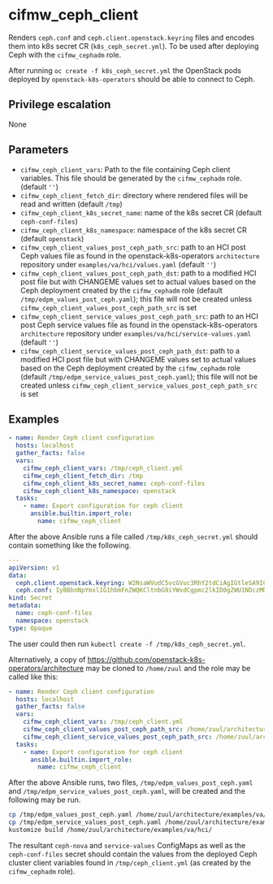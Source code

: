 # cifmw_ceph_client

Renders `ceph.conf` and `ceph.client.openstack.keyring` files
and encodes them into k8s secret CR (`k8s_ceph_secret.yml`).
To be used after deploying Ceph with the `cifmw_cephadm` role.

After running `oc create -f k8s_ceph_secret.yml` the OpenStack pods
deployed by `openstack-k8s-operators` should be able to connect to
Ceph.

## Privilege escalation
None

## Parameters

* `cifmw_ceph_client_vars`: Path to the file containing Ceph client
  variables. This file should be generated by the `cifmw_cephadm` role.
  (default `''`)
* `cifmw_ceph_client_fetch_dir`: directory where rendered files will be
  read and written (default `/tmp`)
* `cifmw_ceph_client_k8s_secret_name`: name of the k8s secret CR (default `ceph-conf-files`)
* `cifmw_ceph_client_k8s_namespace`: namespace of the k8s secret CR (default `openstack`)
* `cifmw_ceph_client_values_post_ceph_path_src`: path to an HCI post
  Ceph values file as found in the openstack-k8s-operators
  `architecture` repository under `examples/va/hci/values.yaml`
    (default `''`)
* `cifmw_ceph_client_values_post_ceph_path_dst`: path to a modified
  HCI post file but with CHANGEME values set to actual values based
  on the Ceph deployment created by the `cifmw_cephadm` role
  (default `/tmp/edpm_values_post_ceph.yaml`); this file will not be
  created unless `cifmw_ceph_client_values_post_ceph_path_src` is set
* `cifmw_ceph_client_service_values_post_ceph_path_src`: path to an HCI
  post Ceph service values file as found in the openstack-k8s-operators
  `architecture` repository under `examples/va/hci/service-values.yaml`
  (default `''`)
* `cifmw_ceph_client_service_values_post_ceph_path_dst`: path to a modified
  HCI post file but with CHANGEME values set to actual values based
  on the Ceph deployment created by the `cifmw_cephadm` role
  (default `/tmp/edpm_service_values_post_ceph.yaml`); this file will not
  be created unless `cifmw_ceph_client_service_values_post_ceph_path_src`
  is set

## Examples

```yaml
- name: Render Ceph client configuration
  hosts: localhost
  gather_facts: false
  vars:
    cifmw_ceph_client_vars: /tmp/ceph_client.yml
    cifmw_ceph_client_fetch_dir: /tmp
    cifmw_ceph_client_k8s_secret_name: ceph-conf-files
    cifmw_ceph_client_k8s_namespace: openstack
  tasks:
    - name: Export configuration for ceph client
      ansible.builtin.import_role:
        name: cifmw_ceph_client
```
After the above Ansible runs a file called `/tmp/k8s_ceph_secret.yml`
should contain something like the following.
```yaml
---
apiVersion: v1
data:
  ceph.client.openstack.keyring: W2NsaWVudC5vcGVuc3RhY2tdCiAgIGtleSA9ICJBUUE1ZTd4a0FBQUFBQkFBZXRJa0RDK21rNkhwaEJDUGhVNUZSdz09IgogICBjYXBzIG1nciA9IGFsbG93ICoKICAgY2FwcyBtb24gPSBwcm9maWxlIHJiZAogICBjYXBzIG9zZCA9IHByb2ZpbGUgcmJkIHBvb2w9dm1zLCBwcm9maWxlIHJiZCBwb29sPXZvbHVtZXMsIHByb2ZpbGUgcmJkIHBvb2w9aW1hZ2VzCg==
  ceph.conf: IyBBbnNpYmxlIG1hbmFnZWQKCltnbG9iYWxdCgpmc2lkID0gZWU1NDczMDItNzBhNi01YTM4LWEyZmMtMjI4Y2EzZmY3NWY3Cm1vbiBob3N0ID0gW3YyOjE3Mi4xOC4wLjEwMDozMzAwLzAsdjE6MTcyLjE4LjAuMTAwOjY3ODkvMF0sW3YyOjE3Mi4xOC4wLjEwMjozMzAwLzAsdjE6MTcyLjE4LjAuMTAyOjY3ODkvMF0sW3YyOjE3Mi4xOC4wLjEwMTozMzAwLzAsdjE6MTcyLjE4LjAuMTAxOjY3ODkvMF0KCgpbY2xpZW50LmxpYnZpcnRdCmFkbWluIHNvY2tldCA9IC92YXIvcnVuL2NlcGgvJGNsdXN0ZXItJHR5cGUuJGlkLiRwaWQuJGNjdGlkLmFzb2sKbG9nIGZpbGUgPSAvdmFyL2xvZy9jZXBoL3FlbXUtZ3Vlc3QtJHBpZC5sb2cKCg==
kind: Secret
metadata:
  name: ceph-conf-files
  namespace: openstack
type: Opaque
```
The user could then run `kubectl create -f /tmp/k8s_ceph_secret.yml`.

Alternatively, a copy of
https://github.com/openstack-k8s-operators/architecture
may be cloned to `/home/zuul` and the role may be called like this:

```yaml
- name: Render Ceph client configuration
  hosts: localhost
  gather_facts: false
  vars:
    cifmw_ceph_client_vars: /tmp/ceph_client.yml
    cifmw_ceph_client_values_post_ceph_path_src: /home/zuul/architecture/examples/va/hci/values.yaml
    cifmw_ceph_client_service_values_post_ceph_path_src: /home/zuul/architecture/examples/service-values.yaml
  tasks:
    - name: Export configuration for ceph client
      ansible.builtin.import_role:
        name: cifmw_ceph_client
```

After the above Ansible runs, two files, `/tmp/edpm_values_post_ceph.yaml`
and `/tmp/edpm_service_values_post_ceph.yaml`, will be created and the
following may be run.

```bash
cp /tmp/edpm_values_post_ceph.yaml /home/zuul/architecture/examples/va/hci/values.yaml
cp /tmp/edpm_service_values_post_ceph.yaml /home/zuul/architecture/examples/va/hci/service-values.yaml
kustomize build /home/zuul/architecture/examples/va/hci/
```
The resultant `ceph-nova` and `service-values` ConfigMaps as well
as the `ceph-conf-files` secret should contain the values from the
deployed Ceph cluster client variables found in `/tmp/ceph_client.yml`
(as created by the `cifmw_cephadm` role).
